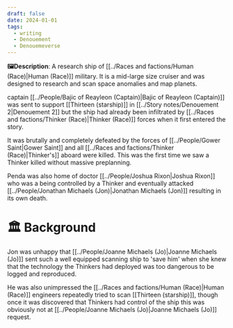 ```yaml
---
draft: false
date: 2024-01-01
tags:
  - writing
  - Denouement
  - Denouemeverse
---
```

**🖼️Description**: 
A research ship of [[../Races and factions/Human (Race)|Human (Race)]] military. It is a mid-large size cruiser and was designed to research and scan space anomalies and map planets. 

captain [[../People/Bajic of Reayleon (Captain)|Bajic of Reayleon (Captain)]] was sent to support [[Thirteen (starship)]] in [[../Story notes/Denouement 2|Denouement 2]] but the ship had already been infiltrated by [[../Races and factions/Thinker (Race)|Thinker (Race)]] forces when it first entered the story.

It was brutally and completely defeated by the forces of [[../People/Gower Saint|Gower Saint]] and all [[../Races and factions/Thinker (Race)|Thinker's]] aboard were killed. This was the first time we saw a Thinker killed without massive preplanning. 

Penda was also home of doctor [[../People/Joshua Rixon|Joshua Rixon]] who was a being controlled by a Thinker and eventually attacked [[../People/Jonathan Michaels (Jon)|Jonathan Michaels (Jon)]] resulting in its own death. 
# **🏛️ Background**
Jon was unhappy that [[../People/Joanne Michaels (Jo)|Joanne Michaels (Jo)]] sent such a well equipped scanning ship to 'save him' when she knew that the technology the Thinkers had deployed was too dangerous to be logged and reproduced. 

He was also unimpressed the [[../Races and factions/Human (Race)|Human (Race)]] engineers repeatedly tried to scan [[Thirteen (starship)]], though once it was discovered that Thinkers had control of the ship this was obviously not at [[../People/Joanne Michaels (Jo)|Joanne Michaels (Jo)]] request. 
